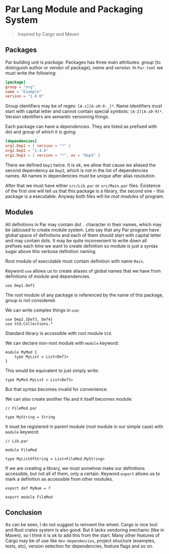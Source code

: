 # Par Lang Module and Packaging System

> Inspired by Cargo and Maven

## Packages

Par building unit is *package*. Packages has three main attributes: *group* (to distinguish author or vendor of package), *name* and *version*. In `Par.toml` we must write the following:

```toml
[package]
group = "org"
name = "Example"
version = "1.0.0"
```

Group identifiers may be of regex: `[A-z][A-z0-9-_]*`. Name identifiers must start with capital letter and cannot contain special symbols: `[A-Z][A-z0-9]*`. Version identifiers are semantic versioning things.

Each package can have a *dependencies*. They are listed as prefixed with dot and group of which it is going:

```toml
[dependencies]
org1.Dep1 = { version = "*" }
org2.Dep2 = "2.4.6"
org2.Dep1 = { version = "*", as = "Dep3" }
```

There we defined `Dep1` twice. It is ok, we allow that cause we aliased the second dependency as `Dep3`, which is not in the list of dependencies names. All names in dependencies must be unique after alias resolution.

After that we must have either `src/Lib.par` or `src/Main.par` files. Existence of the first one will tell us that this package is a library, the second one - this package is a executable. Anyway both files will be *root modules* of program.

## Modules

All definitions in Par may contain dot `.` character in their names, which may be (ab)used to create module system. Lets say that any Par program have global space of definitions and each of them should start with capital letter and may contain dots. It may be quite inconvenient to write down all prefixes each time we want to create definition so module is just a syntax sugar above this verbose definition naming.

Root module of executable must contain definition with name `Main`.

Keyword `use` allows us to create aliases of global names that we have from definitions of module and dependencies.

```par
use Dep1.Def1
```

The root module of any package is referenced by the name of this package, group is not considered.

We can write complex things in `use`:

```par
use Dep2.{Def3, Def4}
use Std.Collections.*
```

Standard library is accessible with root module `Std`.

We can declare non-root module with `module` keyword:

```par
module MyMod {
    type MyList = List<Def1>
}
```

This would be equivalent to just simply write:

```par
type MyMod.MyList = List<Def1>
```

But that syntax becomes invalid for convenience.

We can also create another file and it itself becomes module:

```par
// FileMod.par

type MyString = String
```

It must be registered in parent module (root module in our simple case) with `module` keyword:

```par
// Lib.par

module FileMod

type MyListOfString = List<FileMod.MyString>
```

If we are creating a library, we must somehow make our definitions accessible, but not all of them, only a certain. Keyword `export` allows us to mark a definition as accessible from other modules.

```par
export def MyNum = 7

export module FileMod
```

## Conclusion

As can be seen, I do not suggest to reinvent the wheel. Cargo is nice tool and Rust crates system is also good. But it lacks vendoring mechanic (like in Maven), so I think it is ok to add this from the start. Many other features of Cargo may be of use like `dev-dependencies`, project structure (examples, tests, etc), version selection for dependencies, feature flags and so on.
